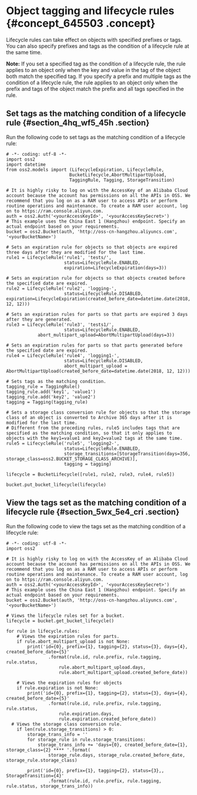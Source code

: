 # Object tagging and lifecycle rules {#concept_645503 .concept}

Lifecycle rules can take effect on objects with specified prefixes or tags. You can also specify prefixes and tags as the condition of a lifecycle rule at the same time.

**Note:** If you set a specified tag as the condition of a lifecycle rule, the rule applies to an object only when the key and value in the tag of the object both match the specified tag. If you specify a prefix and multiple tags as the condition of a lifecycle rule, the rule applies to an object only when the prefix and tags of the object match the prefix and all tags specified in the rule.

## Set tags as the matching condition of a lifecycle rule {#section_4hq_wf5_45h .section}

Run the following code to set tags as the matching condition of a lifecycle rule:

``` {#codeblock_cdx_key_2pa}
# -*- coding: utf-8 -*-
import oss2
import datetime
from oss2.models import (LifecycleExpiration, LifecycleRule, 
                        BucketLifecycle,AbortMultipartUpload, 
                        TaggingRule, Tagging, StorageTransition)

# It is highly risky to log on with the AccessKey of an Alibaba Cloud account because the account has permissions on all the APIs in OSS. We recommend that you log on as a RAM user to access APIs or perform routine operations and maintenance. To create a RAM user account, log on to https://ram.console.aliyun.com.
auth = oss2.Auth('<yourAccessKeyId>', '<yourAccessKeySecret>')
# This example uses the China East 1 (Hangzhou) endpoint. Specify an actual endpoint based on your requirements.
bucket = oss2.Bucket(auth, 'http://oss-cn-hangzhou.aliyuncs.com', '<yourBucketName>')

# Sets an expiration rule for objects so that objects are expired three days after they are modified for the last time.
rule1 = LifecycleRule('rule1', 'tests/',
                      status=LifecycleRule.ENABLED,
                      expiration=LifecycleExpiration(days=3))

# Sets an expiration rule for objects so that objects created before the specified date are expired.
rule2 = LifecycleRule('rule2', 'logging-',
                      status=LifecycleRule.DISABLED,
expiration=LifecycleExpiration(created_before_date=datetime.date(2018, 12, 12)))

# Sets an expiration rules for parts so that parts are expired 3 days after they are generated.
rule3 = LifecycleRule('rule3', 'tests1/',
                      status=LifecycleRule.ENABLED,
            abort_multipart_upload=AbortMultipartUpload(days=3))

# Sets an expiration rules for parts so that parts generated before the specified date are expired.
rule4 = LifecycleRule('rule4', 'logging1-',
                      status=LifecycleRule.DISABLED,
                      abort_multipart_upload = AbortMultipartUpload(created_before_date=datetime.date(2018, 12, 12)))

# Sets tags as the matching condition.
tagging_rule = TaggingRule()
tagging_rule.add('key1', 'value1')
tagging_rule.add('key2', 'value2')
tagging = Tagging(tagging_rule)

# Sets a storage class conversion rule for objects so that the storage class of an object is converted to Archive 365 days after it is modified for the last time.
# Different from the preceding rules, rule5 includes tags that are specified as the matching condition, so that it only applies to objects with the key1=value1 and key2=value2 tags at the same time.
rule5 = LifecycleRule('rule5', 'logging2-',
                      status=LifecycleRule.ENABLED,
                      storage_transitions=[StorageTransition(days=356, storage_class=oss2.BUCKET_STORAGE_CLASS_ARCHIVE)],
                      tagging = tagging)

lifecycle = BucketLifecycle([rule1, rule2, rule3, rule4, rule5])

bucket.put_bucket_lifecycle(lifecycle)
```

## View the tags set as the matching condition of a lifecycle rule {#section_5wx_5e4_cri .section}

Run the following code to view the tags set as the matching condition of a lifecycle rule:

``` {#codeblock_k5v_30z_aps}
# -*- coding: utf-8 -*-
import oss2

# It is highly risky to log on with the AccessKey of an Alibaba Cloud account because the account has permissions on all the APIs in OSS. We recommend that you log on as a RAM user to access APIs or perform routine operations and maintenance. To create a RAM user account, log on to https://ram.console.aliyun.com.
auth = oss2.Auth('<yourAccessKeyId>', '<yourAccessKeySecret>')
# This example uses the China East 1 (Hangzhou) endpoint. Specify an actual endpoint based on your requirements.
bucket = oss2.Bucket(auth, 'http://oss-cn-hangzhou.aliyuncs.com', '<yourBucketName>')

# Views the lifecycle rules set for a bucket.
lifecycle = bucket.get_bucket_lifecycle()

for rule in lifecycle.rules:
    # Views the expiration rules for parts.
    if rule.abort_multipart_upload is not None:
        print('id={0}, prefix={1}, tagging={2}, status={3}, days={4}, created_before_date={5}'
                .format(rule.id, rule.prefix, rule.tagging, rule.status,
                    rule.abort_multipart_upload.days,
                    rule.abort_multipart_upload.created_before_date))

    # Views the expiration rules for objects
    if rule.expiration is not None:
        print('id={0}, prefix={1}, tagging={2}, status={3}, days={4}, created_before_date={5}'
                .format(rule.id, rule.prefix, rule.tagging, rule.status,
                    rule.expiration.days,
                    rule.expiration.created_before_date))
  # Views the storage class conversion rule.
    if len(rule.storage_transitions) > 0: 
        storage_trans_info = ''
        for storage_rule in rule.storage_transitions:
            storage_trans_info += 'days={0}, created_before_date={1}, storage_class={2} **** '.format(
                storage_rule.days, storage_rule.created_before_date, storage_rule.storage_class)

        print('id={0}, prefix={1}, tagging={2}, status={3},, StorageTransition={4}'
                .format(rule.id, rule.prefix, rule.tagging, rule.status, storage_trans_info))
```

